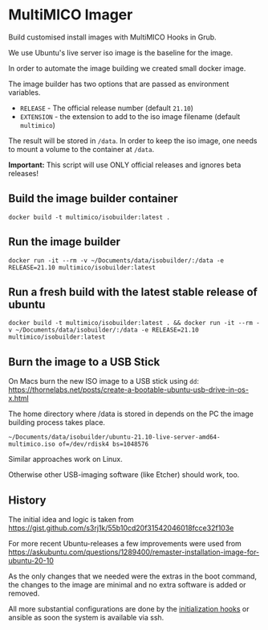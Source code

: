 # MultiMICO Imager

Build customised install images with MultiMICO Hooks in Grub. 

We use Ubuntu's live server iso image is the baseline for the image.

In order to automate the image building we created small docker image. 

The image builder has two options that are passed as environment variables. 

- `RELEASE` - The official release number (default `21.10`)
- `EXTENSION` - the extension to add to the iso image filename (default `multimico`)

The result will be stored in `/data`. In order to keep the iso image, one needs to mount a volume to the container at `/data`.

**Important:** This script will use ONLY official releases and ignores beta releases!

## Build the image builder container

```
docker build -t multimico/isobuilder:latest .
```

## Run the image builder

```
docker run -it --rm -v ~/Documents/data/isobuilder/:/data -e RELEASE=21.10 multimico/isobuilder:latest
```

## Run a fresh build with the latest stable release of ubuntu

```
docker build -t multimico/isobuilder:latest . && docker run -it --rm -v ~/Documents/data/isobuilder/:/data -e RELEASE=21.10 multimico/isobuilder:latest
```

## Burn the image to a USB Stick

On Macs burn the new ISO image to a USB stick using `dd`:  https://thornelabs.net/posts/create-a-bootable-ubuntu-usb-drive-in-os-x.html

The home directory where /data is stored in depends on the PC the image building process takes place.  
```
~/Documents/data/isobuilder/ubuntu-21.10-live-server-amd64-multimico.iso of=/dev/rdisk4 bs=1048576
```
Similar approaches work on Linux. 

Otherwise other USB-imaging software (like Etcher) should work, too.

## History 

The initial idea and logic is taken from https://gist.github.com/s3rj1k/55b10cd20f31542046018fcce32f103e

For more recent Ubuntu-releases a few improvements were used from https://askubuntu.com/questions/1289400/remaster-installation-image-for-ubuntu-20-10

As the only changes that we needed were the extras in the boot command, the changes to the image are minimal and no extra software is added or removed. 

All more substantial configurations are done by the [initialization hooks](//github.com/multimico/init) or ansible as soon the system is available via ssh. 
